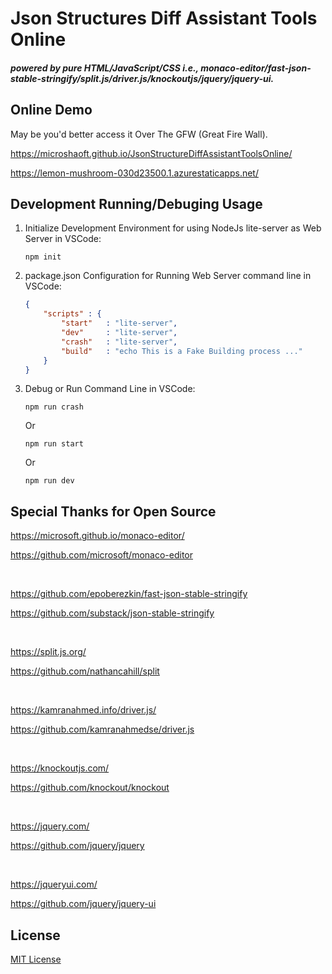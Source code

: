 # Json Structures Diff Assistant Tools Online

##### powered by pure HTML/JavaScript/CSS i.e., monaco-editor/fast-json-stable-stringify/split.js/driver.js/knockoutjs/jquery/jquery-ui.

## Online Demo

May be you'd better access it Over The GFW (Great Fire Wall).

https://microshaoft.github.io/JsonStructureDiffAssistantToolsOnline/

https://lemon-mushroom-030d23500.1.azurestaticapps.net/


## Development Running/Debuging Usage

1. Initialize Development Environment for using NodeJs lite-server as Web Server in VSCode:
    ```
    npm init
    ```

1. package.json Configuration for Running Web Server command line in VSCode:
    ```json
    {
        "scripts" : {
            "start"   : "lite-server",
            "dev"     : "lite-server",
            "crash"   : "lite-server",
            "build"   : "echo This is a Fake Building process ..."
        }
    }
    ```

1. Debug or Run Command Line in VSCode:

    ```
    npm run crash
    ```
    Or
    ```
    npm run start
    ```
    Or
    ```
    npm run dev
    ```

## Special Thanks for Open Source

https://microsoft.github.io/monaco-editor/

https://github.com/microsoft/monaco-editor

<br>
    
https://github.com/epoberezkin/fast-json-stable-stringify

https://github.com/substack/json-stable-stringify

<br>

https://split.js.org/

https://github.com/nathancahill/split

<br>

https://kamranahmed.info/driver.js/

https://github.com/kamranahmedse/driver.js

<br>

https://knockoutjs.com/

https://github.com/knockout/knockout

<br>

https://jquery.com/

https://github.com/jquery/jquery

<br>

https://jqueryui.com/

https://github.com/jquery/jquery-ui

## License

[MIT License](LICENSE)
